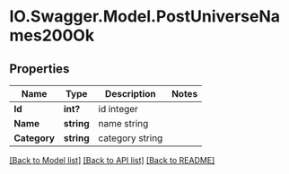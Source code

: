 # IO.Swagger.Model.PostUniverseNames200Ok
## Properties

Name | Type | Description | Notes
------------ | ------------- | ------------- | -------------
**Id** | **int?** | id integer | 
**Name** | **string** | name string | 
**Category** | **string** | category string | 

[[Back to Model list]](../README.md#documentation-for-models) [[Back to API list]](../README.md#documentation-for-api-endpoints) [[Back to README]](../README.md)

